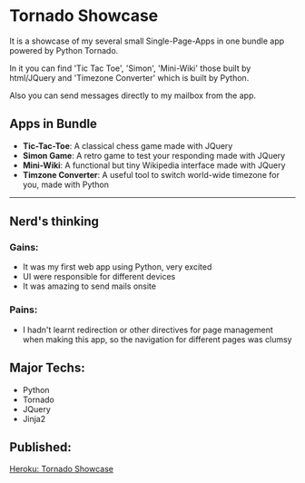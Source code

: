# Tornado Showcase
It is a showcase of my several small Single-Page-Apps in one bundle app powered by Python Tornado. 

In it you can find 'Tic Tac Toe', 'Simon', 'Mini-Wiki' those built by html/JQuery and 'Timezone Converter' which is built by Python. 

Also you can send messages directly to my mailbox from the app.

## Apps in Bundle
- **Tic-Tac-Toe**: A classical chess game made with JQuery
- **Simon Game**: A retro game to test your responding made with JQuery
- **Mini-Wiki**: A functional but tiny Wikipedia interface made with JQuery
- **Timzone Converter**: A useful tool to switch world-wide timezone for you, made with Python
___

## Nerd's thinking
### Gains:
- It was my first web app using Python, very excited
- UI were responsible for different devices
- It was amazing to send mails onsite

### Pains:
- I hadn't learnt redirection or other directives for page management when making this app, so the navigation for different pages was clumsy

## Major Techs:
- Python
- Tornado
- JQuery
- Jinja2

## Published:
[Heroku: Tornado Showcase](https://dc-tornado-ziqing.herokuapp.com/)